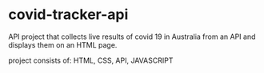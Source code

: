 # covid-tracker-api

API project that collects live results of covid 19 in Australia from an API and displays them on an HTML page. 

project consists of: 
HTML, CSS, API, JAVASCRIPT 
